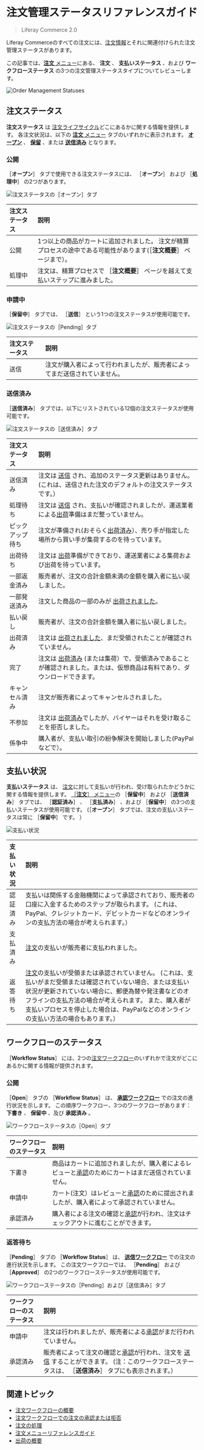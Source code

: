 # 注文管理ステータスリファレンスガイド

> Liferay Commerce 2.0

Liferay Commerceのすべての注文には、[注文情報](./order-information.md)とそれに関連付けられた注文管理ステータスがあります。

この記事では、[**注文** メニュー](./orders-menu-reference-guide.md)にある、 **注文** 、 **支払いステータス** 、および **ワークフローステータス** の3つの注文管理ステータスタイプについてレビューします。

![Order Management Statuses](./order-management-statuses-reference-guide/images/01.png)

## 注文ステータス

**注文ステータス** は [注文ライフサイクル](./order-life-cycle.md)どこにあるかに関する情報を提供します。 各注文状況は、以下の [**注文** メニュー](./orders-menu-reference-guide.md) タブのいずれかに表示されます。 [**オープン**](./orders-menu-reference-guide.md#open) 、 [**保留**](./orders-menu-reference-guide.md#pending) 、または [**送信済み**](./orders-menu-reference-guide.md#transmitted) となります。

### 公開

［**オープン**］ タブで使用できる注文ステータスには、 ［**オープン**］ および ［**処理中**］ の2つがあります。

   ![注文ステータスの［オープン］タブ](./order-management-statuses-reference-guide/images/02.png)

| 注文ステータス | 説明                                                           |
|:------- |:------------------------------------------------------------ |
| 公開      | 1つ以上の商品がカートに追加されました。 注文が精算プロセスの途中である可能性があります(［**注文概要**］ ページまで）。 |
| 処理中     | 注文は、精算プロセスで ［**注文概要**］ ページを越えて支払いステップに進みました。                    |

### 申請中

［**保留中**］ タブでは、 ［**送信**］ という1つの注文ステータスが使用可能です。

   ![注文ステータスの［Pending］タブ](./order-management-statuses-reference-guide/images/03.png)

| 注文ステータス | 説明                                    |
|:------- |:------------------------------------- |
| 送信      | 注文が購入者によって行われましたが、販売者によってまだ送信されていません。 |

### 送信済み

［**送信済み**］ タブでは、以下にリストされている12個の注文ステータスが使用可能です。

   ![注文ステータスの［送信済み］タブ](./order-management-statuses-reference-guide/images/04.png)

| 注文ステータス  | 説明                                                                                                                                         |
|:-------- |:------------------------------------------------------------------------------------------------------------------------------------------ |
| 送信済み     | 注文は [送信](./processing-an-order.md#commerce-20-and-below) され、追加のステータス更新はありません。 (これは、送信された注文のデフォルトの注文ステータスです。）                                |
| 処理待ち     | 注文は [送信](./processing-an-order.md#commerce-20-and-below) され、支払いが確認されましたが、運送業者による[出荷](../shipments/introduction-to-shipments.md)準備はまだ整っていません。 |
| ピックアップ待ち | 注文が準備され(おそらく[出荷済み](../shipments/introduction-to-shipments.md)）、売り手が指定した場所から買い手が集荷するのを待っています。                                               |
| 出荷待ち     | 注文は [出荷](../shipments/introduction-to-shipments.md)準備ができており、運送業者による集荷および出荷を待っています。                                                         |
| 一部返金済み   | 販売者が、注文の合計金額未満の金額を購入者に払い戻しました。                                                                                                             |
| 一部発送済み   | 注文した商品の一部のみが [出荷されました](../shipments/introduction-to-shipments.md)。                                                                         |
| 払い戻し     | 販売者が、注文の合計金額を購入者に払い戻しました。                                                                                                                  |
| 出荷済み     | 注文は [出荷されました](../shipments/introduction-to-shipments.md)、まだ受領されたことが確認されていません。                                                              |
| 完了       | 注文は [出荷済み](../shipments/introduction-to-shipments.md) (または集荷）で、受領済みであることが確認されました。または、仮想商品は有料であり、ダウンロードできます。                                |
| キャンセル済み  | 注文が販売者によってキャンセルされました。                                                                                                                      |
| 不参加      | 注文は [出荷済み](../shipments/introduction-to-shipments.md)でしたが、バイヤーはそれを受け取ることを拒否しました。                                                           |
| 係争中      | 購入者が、支払い取引の紛争解決を開始しました(PayPalなどで）。                                                                                                         |

## 支払い状況

**支払いステータス** は、 [注文](./processing-an-order.md)に対して支払いが行われ、受け取られたかどうかに関する情報を提供します。 [［**注文**］ メニュー](./orders-menu-reference-guide.md)の ［**保留中**］ および ［**送信済み**］ タブでは、 ［**認証済み**］ 、 ［**支払済み**］ 、および ［**保留中**］ の3つの支払いステータスが使用可能です。 (［**オープン**］ タブでは、注文の支払いステータスは常に ［**保留中**］ です。 ）

   ![支払い状況](./order-management-statuses-reference-guide/images/05.png)

| 支払い状況 | 説明                                                                                                                                                                                        |
|:----- |:----------------------------------------------------------------------------------------------------------------------------------------------------------------------------------------- |
| 認証済み  | 支払いは関係する金融機関によって承認されており、販売者の口座に入金するためのステップが取られます。 (これは、PayPal、クレジットカード、デビットカードなどのオンラインの支払方法の場合が考えられます。）                                                                                   |
| 支払済み  | [注文](./processing-an-order.md)の支払いが販売者に支払われました。                                                                                                                                           |
| 返答待ち  | [注文](./processing-an-order.md)の支払いが受領または承認されていません。 (これは、支払いがまだ受領または確認されていない場合、または支払い状況が更新されていない場合に、郵便為替や発注書などのオフラインの支払方法の場合が考えられます。 また、購入者が支払いプロセスを停止した場合は、PayPalなどのオンラインの支払い方法の場合もあります。） |

## ワークフローのステータス

［**Workflow Status**］ には、2つの[注文ワークフロー](../order-workflows/introduction-to-order-workflows.md)のいずれかで注文がどこにあるかに関する情報が提供されます。

### 公開

［**Open**］ タブの ［**Workflow Status**］ は、 [**承認ワークフロー**](../order-workflows/introduction-to-order-workflows.md#approval-workflow-buyer-side-cart-approval-only) での注文の進行状況を示します。 この順序ワークフロー、3つのワークフローがあります： **下書き** 、 **保留中** 、及び **承認済み** 。

   ![ワークフローステータスの［Open］タブ](./order-management-statuses-reference-guide/images/06.png)

| ワークフローのステータス | 説明                                                                                                                          |
|:------------ |:--------------------------------------------------------------------------------------------------------------------------- |
| 下書き          | 商品はカートに追加されましたが、購入者によるレビューと[承認](../order-workflows/approving-or-rejecting-orders-in-order-workflows.md)のためにカートはまだ送信されていません。 |
| 申請中          | カート(注文）はレビューと[承認](../order-workflows/approving-or-rejecting-orders-in-order-workflows.md)のために提出されましたが、購入者によって承認されていません。     |
| 承認済み         | 購入者による注文の確認と[承認](../order-workflows/approving-or-rejecting-orders-in-order-workflows.md)が行われ、注文はチェックアウトに進むことができます。          |

### 返答待ち

［**Pending**］ タブの ［**Workflow Status**］ は、 [**送信ワークフロー**](../order-workflows/introduction-to-order-workflows.md#transmission-workflow-seller-side-order-approval-only) での注文の進行状況を示します。 この注文ワークフローでは、 ［**Pending**］ および ［**Approved**］ の2つのワークフローステータスが使用可能です。

   ![ワークフローステータスの［Pending］および［送信済み］タブ](./order-management-statuses-reference-guide/images/07.png)

| ワークフローのステータス | 説明                                                                                                                                                                                                     |
|:------------ |:------------------------------------------------------------------------------------------------------------------------------------------------------------------------------------------------------ |
| 申請中          | 注文は行われましたが、販売者による[承認](../order-workflows/approving-or-rejecting-orders-in-order-workflows.md)がまだ行われていません。                                                                                              |
| 承認済み         | 販売者によって注文の確認と[承認](../order-workflows/approving-or-rejecting-orders-in-order-workflows.md)が行われ、注文を [送信](./processing-an-order.md#commerce-20-and-below) することができます。 (注：このワークフローステータスは、 ［**送信済み**］ タブにも表示されます。） |

## 関連トピック

* [注文ワークフローの概要](../order-workflows/introduction-to-order-workflows.md)
* [注文ワークフローでの注文の承認または拒否](../order-workflows/approving-or-rejecting-orders-in-order-workflows.md)
* [注文の処理](./processing-an-order.md)
* [注文メニューリファレンスガイド](./orders-menu-reference-guide.md)
* [出荷の概要](../shipments/introduction-to-shipments.md)
